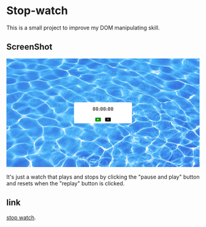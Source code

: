 # Stop-watch
This is a small project to improve my DOM manipulating skill.

## ScreenShot

![Stop watch](Stop-Watch.png)

It's just a watch that plays and stops by clicking the "pause and play" button and resets when the "replay" button is clicked.

## link

[stop watch](AnouarBF.github.io/Stop-watch).